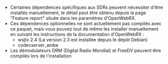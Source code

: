 * Certaines dépendences spécifiques aux SDRs peuvent nécessiter d'être installés manuellement, le détail peut être obtenu depuis la page "Feature report" située dans les paramètres d'OpenWebRX.
* Ces dépendences optionnelles ne sont actuellement pas compilés avec ce paquet, mais vous pouvez tout de même les installer manuellement en suivant les instructions de la documentation d'OpenWebRX :
    * wsjtx 2.4 (La version 2.3 est installée depuis le dépôt Debian)
    * codecserver_ambe
* Les démodulateurs DRM (Digital Radio Mondial) et FreeDV peuvent être compilés lors de l'installation
